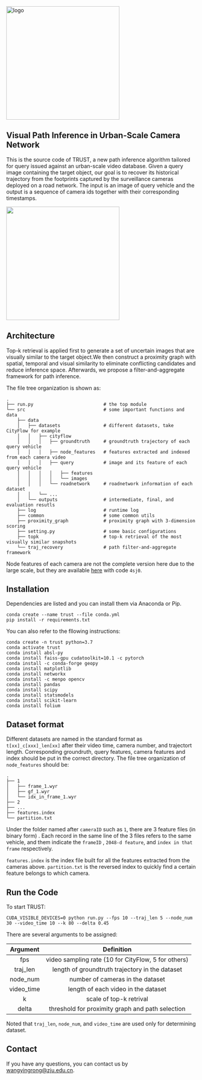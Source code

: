 <img src="https://trajectory-recovery.oss-cn-hangzhou.aliyuncs.com/logo.png" alt="logo" style="width:300px;" />



## Visual Path Inference in Urban-Scale Camera Network

This is the source code of TRUST, a new path inference algorithm tailored for query issued against an urban-scale video database. Given a query image containing the target object, our goal is to recover its historical trajectory from the footprints captured by the surveillance cameras deployed on a road network.  The input  is an image of query vehicle and the output is a sequence of camera ids together with their corresponding timestamps. 

<img src="https://trajectory-recovery.oss-cn-hangzhou.aliyuncs.com/example.png" style="width:300px;" />



## Architecture

Top-k retrieval is applied first to generate a set of uncertain images that are visually similar to the target object.We then construct a proximity graph with spatial, temporal and visual similarity to eliminate conflicting candidates and reduce inference space. Afterwards, we propose a filter-and-aggregate framework for path inference.

The file tree organization is shown as:

```
.
├── run.py							# the top module
└── src								# some important functions and data
    ├── data
    │   ├── datasets				# different datasets, take CityFlow for example
    │   │   ├── cityflow
    │   │   │   ├── groundtruth		# groundtruth trajectory of each query vehicle
    │   │   │   ├── node_features	# features extracted and indexed from each camera video
    │   │   │   ├── query			# image and its feature of each query vehicle
    │   │   │   │   ├── features
    │   │   │   │   └── images
    │   │   │   └── roadnetwork		# roadnetwork information of each dataset
    │   │   └── ...
    │   └── outputs					# intermediate, final, and evaluation resutls
    ├── log							# runtime log
    ├── common						# some common utils
    ├── proximity_graph				# proximity graph with 3-dimension scoring
    ├── setting.py					# some basic configurations
    ├── topk						# top-k retrieval of the most visually similar snapshots
    └── traj_recovery				# path filter-and-aggregate framework
```

Node features of each camera are not the complete version here due to the large scale, but they are available [here](https://pan.baidu.com/s/12q_5VThVLze6dQ5MzTZamw) with code `4sj0`.



## Installation

Dependencies are listed and you can install them via Anaconda or Pip.

```
conda create --name trust --file conda.yml
pip install -r requirements.txt
```

You can also refer to the fllowing instructions:

```
conda create -n trust python=3.7
conda activate trust
conda install absl-py
conda install faiss-gpu cudatoolkit=10.1 -c pytorch
conda install -c conda-forge geopy
conda install matplotlib
conda install networkx
conda install -c menpo opencv
conda install pandas
conda install scipy
conda install statsmodels
conda install scikit-learn
conda install folium
```



## Dataset format

Different datasets are named in the standard format as ` t[xx]_c[xxx]_len[xx]` after their video time, camera number, and trajectort length. Corresponding groundruth, query features, camera features and index should be put in the correct directory.  The file tree organization of `node_features` should be:

```
.
├── 1
│   ├── frame_1.wyr
│   ├── gf_1.wyr
│   └── idx_in_frame_1.wyr
├── 2
├── ...
├── features.index
└── partition.txt
```

Under the folder named after `cameraID` such as `1`, there are 3 feature files (in binary form) . Each record in the same line of the 3 files refers to the same vehicle, and them indicate the `frameID` ,  `2048-d feature`, and `index in that frame` respectively.

`features.index` is the index file built for all the features extracted from the cameras above. `partition.txt` is the reversed index to quickly find a certain feature belongs to which camera.



## Run the Code

To start TRUST:

```
CUDA_VISIBLE_DEVICES=0 python run.py --fps 10 --traj_len 5 --node_num 30 --video_time 10 --k 80 --delta 0.45
```

There are several arguments to be assigned:

|  Argument  |                     Definition                      |
| :--------: | :-------------------------------------------------: |
|    fps     | video sampling rate (10 for CityFlow, 5 for others) |
|  traj_len  |   length of groundtruth trajectory in the dataset   |
|  node_num  |          number of cameras in the dataset           |
| video_time |         length of each video in the dataset         |
|     k      |               scale of top-k retrival               |
|   delta    |  threshold for proximity graph and path selection   |

Noted that `traj_len`, `node_num`, and `video_time` are used only for determining dataset.



## Contact

If you have any questions, you can contact us by wangyingrong@zju.edu.cn.

